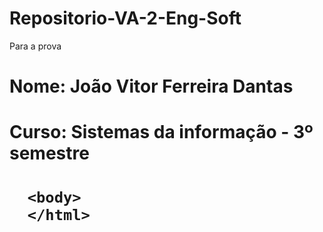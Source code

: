# Repositorio-VA-2-Eng-Soft
Para a prova

<!DOCTYPE HTML>
<hmtl>
  <head>
    <meta= "UTF-8">
    <title> Cabeçalho</title>
  </head>
  
  <body>
  <h1>Nome: João Vitor Ferreira Dantas<h1>
    <h1>Curso: Sistemas da informação - 3º semestre<h1>
      
      <body>
      </html>
    
